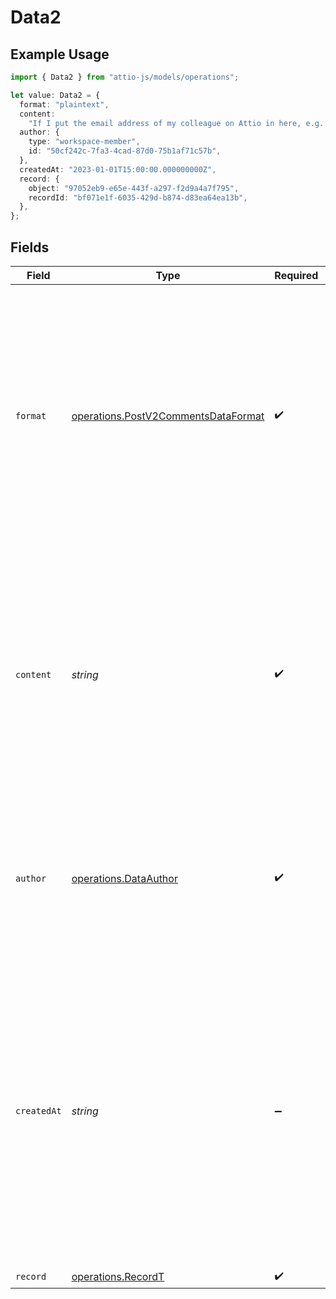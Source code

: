 # Data2

## Example Usage

```typescript
import { Data2 } from "attio-js/models/operations";

let value: Data2 = {
  format: "plaintext",
  content:
    "If I put the email address of my colleague on Attio in here, e.g. alice@attio.com, they will be notified. Other emails (e.g. person@example.com) will be turned into clickable links.",
  author: {
    type: "workspace-member",
    id: "50cf242c-7fa3-4cad-87d0-75b1af71c57b",
  },
  createdAt: "2023-01-01T15:00:00.000000000Z",
  record: {
    object: "97052eb9-e65e-443f-a297-f2d9a4a7f795",
    recordId: "bf071e1f-6035-429d-b874-d83ea64ea13b",
  },
};
```

## Fields

| Field                                                                                                                                                                                                                                       | Type                                                                                                                                                                                                                                        | Required                                                                                                                                                                                                                                    | Description                                                                                                                                                                                                                                 | Example                                                                                                                                                                                                                                     |
| ------------------------------------------------------------------------------------------------------------------------------------------------------------------------------------------------------------------------------------------- | ------------------------------------------------------------------------------------------------------------------------------------------------------------------------------------------------------------------------------------------- | ------------------------------------------------------------------------------------------------------------------------------------------------------------------------------------------------------------------------------------------- | ------------------------------------------------------------------------------------------------------------------------------------------------------------------------------------------------------------------------------------------- | ------------------------------------------------------------------------------------------------------------------------------------------------------------------------------------------------------------------------------------------- |
| `format`                                                                                                                                                                                                                                    | [operations.PostV2CommentsDataFormat](../../models/operations/postv2commentsdataformat.md)                                                                                                                                                  | :heavy_check_mark:                                                                                                                                                                                                                          | The format that the comment content is provided in. The `plaintext` format uses the line feed character `\n` to create new lines within the note content. Rich text formatting and links are not supported.                                 |                                                                                                                                                                                                                                             |
| `content`                                                                                                                                                                                                                                   | *string*                                                                                                                                                                                                                                    | :heavy_check_mark:                                                                                                                                                                                                                          | The content of the comment itself. Workspace members can be mentioned using their email address, otherwise email addresses will be presented to users as clickable mailto links.                                                            | If I put the email address of my colleague on Attio in here, e.g. alice@attio.com, they will be notified. Other emails (e.g. person@example.com) will be turned into clickable links.                                                       |
| `author`                                                                                                                                                                                                                                    | [operations.DataAuthor](../../models/operations/dataauthor.md)                                                                                                                                                                              | :heavy_check_mark:                                                                                                                                                                                                                          | The workspace member who wrote this comment. Note that other types of actors are not currently supported.                                                                                                                                   | {<br/>"type": "workspace-member",<br/>"id": "50cf242c-7fa3-4cad-87d0-75b1af71c57b"<br/>}                                                                                                                                                    |
| `createdAt`                                                                                                                                                                                                                                 | *string*                                                                                                                                                                                                                                    | :heavy_minus_sign:                                                                                                                                                                                                                          | `created_at` will default to the current time. However, if you wish to backdate a comment for migration or other purposes, you can override with a custom `created_at` value. Note that dates before 1970 or in the future are not allowed. | 2023-01-01T15:00:00.000000000Z                                                                                                                                                                                                              |
| `record`                                                                                                                                                                                                                                    | [operations.RecordT](../../models/operations/recordt.md)                                                                                                                                                                                    | :heavy_check_mark:                                                                                                                                                                                                                          | N/A                                                                                                                                                                                                                                         |                                                                                                                                                                                                                                             |